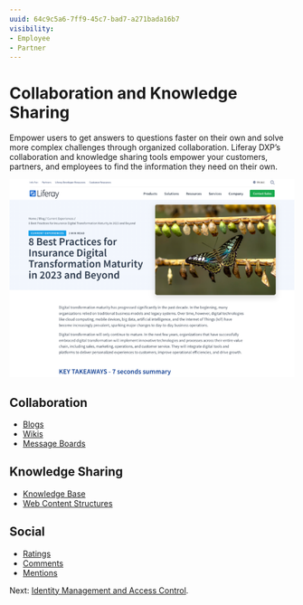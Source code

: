```yaml
---
uuid: 64c9c5a6-7ff9-45c7-bad7-a271bada16b7
visibility: 
- Employee
- Partner
---
```


# Collaboration and Knowledge Sharing

Empower users to get answers to questions faster on their own and solve more complex challenges through organized collaboration. Liferay DXP’s collaboration and knowledge sharing tools empower your customers, partners, and employees to find the information they need on their own.

![Liferay provides a rich blogs experience out-of-the-box.](./collaboration-and-knowledge-sharing/images/01.png)

## Collaboration

* [Blogs](https://learn.liferay.com/w/dxp/content-authoring-and-management/blogs/getting-started-with-blogs)
* [Wikis](https://learn.liferay.com/w/dxp/collaboration-and-social/wiki/getting-started-with-wikis)
* [Message Boards](https://learn.liferay.com/w/dxp/collaboration-and-social/message-boards/user-guide/getting-started-with-message-boards)

## Knowledge Sharing

* [Knowledge Base](https://learn.liferay.com/w/dxp/collaboration-and-social/knowledge-base)
* [Web Content Structures](https://learn.liferay.com/w/dxp/content-authoring-and-management/web-content/web-content-structures/understanding-web-content-structures)

## Social

* [Ratings](https://learn.liferay.com/w/dxp/collaboration-and-social/social-tools/user-guide/using-the-ratings-system)
* [Comments](https://learn.liferay.com/w/dxp/site-building/creating-pages/using-content-pages/using-page-comments)
* [Mentions](https://learn.liferay.com/w/dxp/collaboration-and-social/notifications-and-requests/user-guide/mentioning-users)

Next: [Identity Management and Access Control](./identity-management-and-access-control.md).
